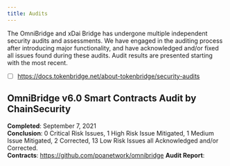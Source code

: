 ```yaml
---
title: Audits
---
```

The OmniBridge and xDai Bridge has undergone multiple independent security audits and assessments. We have engaged in the auditing process after introducing major functionality, and have acknowledged and/or fixed all issues found during these audits. Audit results are presented starting with the most recent.
- [ ] https://docs.tokenbridge.net/about-tokenbridge/security-audits

## OmniBridge v6.0 Smart Contracts Audit by ChainSecurity
__Completed__: September 7, 2021  
__Conclusion__: 0 Critical Risk Issues, 1 High Risk Issue Mitigated, 1 Medium Issue Mitigated, 2 Corrected, 13 Low Risk Issues all Acknowledged and/or Corrected.  
__Contracts__: https://github.com/poanetwork/omnibridge
__Audit Report__: 